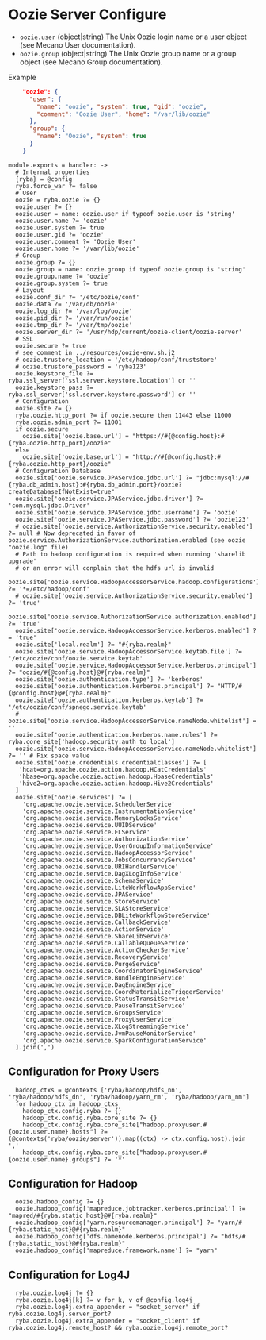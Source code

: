 
# Oozie Server Configure

*   `oozie.user` (object|string)
    The Unix Oozie login name or a user object (see Mecano User documentation).
*   `oozie.group` (object|string)
    The Unix Oozie group name or a group object (see Mecano Group documentation).

Example

```json
    "oozie": {
      "user": {
        "name": "oozie", "system": true, "gid": "oozie",
        "comment": "Oozie User", "home": "/var/lib/oozie"
      },
      "group": {
        "name": "Oozie", "system": true
      }
    }
```

    module.exports = handler: ->
      # Internal properties
      {ryba} = @config
      ryba.force_war ?= false
      # User
      oozie = ryba.oozie ?= {}
      oozie.user ?= {}
      oozie.user = name: oozie.user if typeof oozie.user is 'string'
      oozie.user.name ?= 'oozie'
      oozie.user.system ?= true
      oozie.user.gid ?= 'oozie'
      oozie.user.comment ?= 'Oozie User'
      oozie.user.home ?= '/var/lib/oozie'
      # Group
      oozie.group ?= {}
      oozie.group = name: oozie.group if typeof oozie.group is 'string'
      oozie.group.name ?= 'oozie'
      oozie.group.system ?= true
      # Layout
      oozie.conf_dir ?= '/etc/oozie/conf'
      oozie.data ?= '/var/db/oozie'
      oozie.log_dir ?= '/var/log/oozie'
      oozie.pid_dir ?= '/var/run/oozie'
      oozie.tmp_dir ?= '/var/tmp/oozie'
      oozie.server_dir ?= '/usr/hdp/current/oozie-client/oozie-server'
      # SSL
      oozie.secure ?= true
      # see comment in ../resources/oozie-env.sh.j2
      # oozie.trustore_location = '/etc/hadoop/conf/truststore'
      # oozie.trustore_password = 'ryba123'
      oozie.keystore_file ?= ryba.ssl_server['ssl.server.keystore.location'] or ''
      oozie.keystore_pass ?= ryba.ssl_server['ssl.server.keystore.password'] or ''
      # Configuration
      oozie.site ?= {}
      ryba.oozie.http_port ?= if oozie.secure then 11443 else 11000
      ryba.oozie.admin_port ?= 11001
      if oozie.secure
        oozie.site['oozie.base.url'] = "https://#{@config.host}:#{ryba.oozie.http_port}/oozie"
      else
        oozie.site['oozie.base.url'] = "http://#{@config.host}:#{ryba.oozie.http_port}/oozie"
      # Configuration Database
      oozie.site['oozie.service.JPAService.jdbc.url'] ?= "jdbc:mysql://#{ryba.db_admin.host}:#{ryba.db_admin.port}/oozie?createDatabaseIfNotExist=true"
      oozie.site['oozie.service.JPAService.jdbc.driver'] ?= 'com.mysql.jdbc.Driver'
      oozie.site['oozie.service.JPAService.jdbc.username'] ?= 'oozie'
      oozie.site['oozie.service.JPAService.jdbc.password'] ?= 'oozie123'
      # oozie.site['oozie.service.AuthorizationService.security.enabled'] ?= null # Now deprecated in favor of oozie.service.AuthorizationService.authorization.enabled (see oozie "oozie.log" file)
      # Path to hadoop configuration is required when running 'sharelib upgrade'
      # or an error will conplain that the hdfs url is invalid
      oozie.site['oozie.service.HadoopAccessorService.hadoop.configurations'] ?= '*=/etc/hadoop/conf'
      # oozie.site['oozie.service.AuthorizationService.security.enabled'] ?= 'true'
      oozie.site['oozie.service.AuthorizationService.authorization.enabled'] ?= 'true'
      oozie.site['oozie.service.HadoopAccessorService.kerberos.enabled'] ?= 'true'
      oozie.site['local.realm'] ?= "#{ryba.realm}"
      oozie.site['oozie.service.HadoopAccessorService.keytab.file'] ?= '/etc/oozie/conf/oozie.service.keytab'
      oozie.site['oozie.service.HadoopAccessorService.kerberos.principal'] ?= "oozie/#{@config.host}@#{ryba.realm}"
      oozie.site['oozie.authentication.type'] ?= 'kerberos'
      oozie.site['oozie.authentication.kerberos.principal'] ?= "HTTP/#{@config.host}@#{ryba.realm}"
      oozie.site['oozie.authentication.kerberos.keytab'] ?= '/etc/oozie/conf/spnego.service.keytab'
      # oozie.site['oozie.service.HadoopAccessorService.nameNode.whitelist'] = ''
      oozie.site['oozie.authentication.kerberos.name.rules'] ?= ryba.core_site['hadoop.security.auth_to_local']
      oozie.site['oozie.service.HadoopAccessorService.nameNode.whitelist'] ?= '' # Fix space value
      oozie.site['oozie.credentials.credentialclasses'] ?= [
       'hcat=org.apache.oozie.action.hadoop.HCatCredentials'
       'hbase=org.apache.oozie.action.hadoop.HbaseCredentials'
       'hive2=org.apache.oozie.action.hadoop.Hive2Credentials'
      ]
      oozie.site['oozie.services'] ?= [
        'org.apache.oozie.service.SchedulerService'
        'org.apache.oozie.service.InstrumentationService'
        'org.apache.oozie.service.MemoryLocksService'
        'org.apache.oozie.service.UUIDService'
        'org.apache.oozie.service.ELService'
        'org.apache.oozie.service.AuthorizationService'
        'org.apache.oozie.service.UserGroupInformationService'
        'org.apache.oozie.service.HadoopAccessorService'
        'org.apache.oozie.service.JobsConcurrencyService'
        'org.apache.oozie.service.URIHandlerService'
        'org.apache.oozie.service.DagXLogInfoService'
        'org.apache.oozie.service.SchemaService'
        'org.apache.oozie.service.LiteWorkflowAppService'
        'org.apache.oozie.service.JPAService'
        'org.apache.oozie.service.StoreService'
        'org.apache.oozie.service.SLAStoreService'
        'org.apache.oozie.service.DBLiteWorkflowStoreService'
        'org.apache.oozie.service.CallbackService'
        'org.apache.oozie.service.ActionService'
        'org.apache.oozie.service.ShareLibService'
        'org.apache.oozie.service.CallableQueueService'
        'org.apache.oozie.service.ActionCheckerService'
        'org.apache.oozie.service.RecoveryService'
        'org.apache.oozie.service.PurgeService'
        'org.apache.oozie.service.CoordinatorEngineService'
        'org.apache.oozie.service.BundleEngineService'
        'org.apache.oozie.service.DagEngineService'
        'org.apache.oozie.service.CoordMaterializeTriggerService'
        'org.apache.oozie.service.StatusTransitService'
        'org.apache.oozie.service.PauseTransitService'
        'org.apache.oozie.service.GroupsService'
        'org.apache.oozie.service.ProxyUserService'
        'org.apache.oozie.service.XLogStreamingService'
        'org.apache.oozie.service.JvmPauseMonitorService'
        'org.apache.oozie.service.SparkConfigurationService'
      ].join(',')

## Configuration for Proxy Users

      hadoop_ctxs = @contexts ['ryba/hadoop/hdfs_nn', 'ryba/hadoop/hdfs_dn', 'ryba/hadoop/yarn_rm', 'ryba/hadoop/yarn_nm']
      for hadoop_ctx in hadoop_ctxs
        hadoop_ctx.config.ryba ?= {}
        hadoop_ctx.config.ryba.core_site ?= {}
        hadoop_ctx.config.ryba.core_site["hadoop.proxyuser.#{oozie.user.name}.hosts"] ?= (@contexts('ryba/oozie/server')).map((ctx) -> ctx.config.host).join ','
        hadoop_ctx.config.ryba.core_site["hadoop.proxyuser.#{oozie.user.name}.groups"] ?= '*'

## Configuration for Hadoop

      oozie.hadoop_config ?= {}
      oozie.hadoop_config['mapreduce.jobtracker.kerberos.principal'] ?= "mapred/#{ryba.static_host}@#{ryba.realm}"
      oozie.hadoop_config['yarn.resourcemanager.principal'] ?= "yarn/#{ryba.static_host}@#{ryba.realm}"
      oozie.hadoop_config['dfs.namenode.kerberos.principal'] ?= "hdfs/#{ryba.static_host}@#{ryba.realm}"
      oozie.hadoop_config['mapreduce.framework.name'] ?= "yarn"

## Configuration for Log4J

      ryba.oozie.log4j ?= {}
      ryba.oozie.log4j[k] ?= v for k, v of @config.log4j
      ryba.oozie.log4j.extra_appender = "socket_server" if ryba.oozie.log4j.server_port?
      ryba.oozie.log4j.extra_appender = "socket_client" if ryba.oozie.log4j.remote_host? && ryba.oozie.log4j.remote_port?

